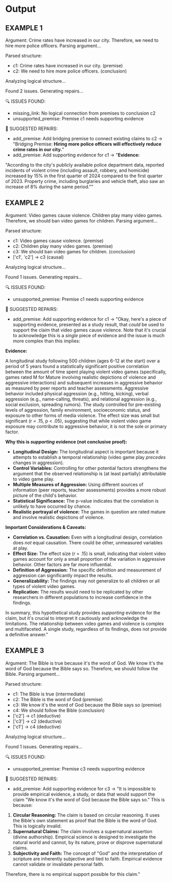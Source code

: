 # Output

## EXAMPLE 1
Argument: Crime rates have increased in our city.
        Therefore, we need to hire more police officers.
Parsing argument...

Parsed structure:
- c1: Crime rates have increased in our city. (premise)
- c2: We need to hire more police officers. (conclusion)

Analyzing logical structure...

Found 2 issues. Generating repairs...

🔍 ISSUES FOUND:
  - missing_link: No logical connection from premises to conclusion c2
  - unsupported_premise: Premise c1 needs supporting evidence

🔧 SUGGESTED REPAIRS:
  - add_premise: Add bridging premise to connect existing claims to c2
    → "Bridging Premise: **Hiring more police officers will effectively reduce crime rates in our city.**"
  - add_premise: Add supporting evidence for c1
    → "**Evidence:**

"According to the city's publicly available police department data, reported incidents of violent crime (including assault, robbery, and homicide) increased by 15% in the first quarter of 2024 compared to the first quarter of 2023. Property crime, including burglaries and vehicle theft, also saw an increase of 8% during the same period.""

## EXAMPLE 2
Argument: Video games cause violence.
        Children play many video games.
        Therefore, we should ban video games for children.
Parsing argument...

Parsed structure:
- c1: Video games cause violence. (premise)
- c2: Children play many video games. (premise)
- c3: We should ban video games for children. (conclusion)
- ['c1', 'c2'] → c3 (causal)

Analyzing logical structure...

Found 1 issues. Generating repairs...

🔍 ISSUES FOUND:
  - unsupported_premise: Premise c1 needs supporting evidence

🔧 SUGGESTED REPAIRS:
  - add_premise: Add supporting evidence for c1
    → "Okay, here's a piece of supporting evidence, presented as a study result, that *could* be used to support the claim that video games cause violence. Note that it's crucial to acknowledge this is a *single* piece of evidence and the issue is much more complex than this implies:

**Evidence:**

A longitudinal study following 500 children (ages 6-12 at the start) over a period of 5 years found a statistically significant positive correlation between the amount of time spent playing violent video games (specifically, games rated M for Mature involving realistic depictions of violence and aggressive interactions) and subsequent increases in aggressive behavior as measured by peer reports and teacher assessments. Aggressive behavior included physical aggression (e.g., hitting, kicking), verbal aggression (e.g., name-calling, threats), and relational aggression (e.g., social exclusion, spreading rumors). The study controlled for pre-existing levels of aggression, family environment, socioeconomic status, and exposure to other forms of media violence. The effect size was small but significant (r = .15, p < .05), suggesting that while violent video game exposure may contribute to aggressive behavior, it is not the sole or primary factor.

**Why this is *supporting* evidence (not conclusive proof):**

*   **Longitudinal Design:** The longitudinal aspect is important because it attempts to establish a temporal relationship (video game play *precedes* changes in aggression).
*   **Control Variables:** Controlling for other potential factors strengthens the argument that the observed relationship is (at least partially) attributable to video game play.
*   **Multiple Measures of Aggression:** Using different sources of information (peer reports, teacher assessments) provides a more robust picture of the child's behavior.
*   **Statistical Significance:** The p-value indicates that the correlation is unlikely to have occurred by chance.
* **Realistic portrayal of violence:** The games in question are rated mature and involve realistic depictions of violence.

**Important Considerations & Caveats:**

*   **Correlation vs. Causation:** Even with a longitudinal design, correlation does *not* equal causation. There could be other, unmeasured variables at play.
*   **Effect Size:** The effect size (r = .15) is small, indicating that violent video games account for only a small proportion of the variation in aggressive behavior. Other factors are far more influential.
*   **Definition of Aggression:** The specific definition and measurement of aggression can significantly impact the results.
*   **Generalizability:** The findings may not generalize to all children or all types of violent video games.
*   **Replication:** The results would need to be replicated by other researchers in different populations to increase confidence in the findings.

In summary, this hypothetical study provides *supporting* evidence for the claim, but it's crucial to interpret it cautiously and acknowledge the limitations. The relationship between video games and violence is complex and multifaceted. A single study, regardless of its findings, does not provide a definitive answer."

## EXAMPLE 3
Argument: The Bible is true because it's the word of God.
        We know it's the word of God because the Bible says so.
        Therefore, we should follow the Bible.
Parsing argument...

Parsed structure:
- c1: The Bible is true (intermediate)
- c2: The Bible is the word of God (premise)
- c3: We know it's the word of God because the Bible says so (premise)
- c4: We should follow the Bible (conclusion)
- ['c2'] → c1 (deductive)
- ['c3'] → c2 (deductive)
- ['c1'] → c4 (deductive)

Analyzing logical structure...

Found 1 issues. Generating repairs...

🔍 ISSUES FOUND:
  - unsupported_premise: Premise c3 needs supporting evidence

🔧 SUGGESTED REPAIRS:
  - add_premise: Add supporting evidence for c3
    → "It is impossible to provide empirical evidence, a study, or data that would support the claim "We know it's the word of God because the Bible says so." This is because:

1.  **Circular Reasoning:** The claim is based on circular reasoning. It uses the Bible's own statement as proof that the Bible is the word of God. This is logically invalid.
2.  **Supernatural Claims:** The claim involves a supernatural assertion (divine authorship). Empirical science is designed to investigate the natural world and cannot, by its nature, prove or disprove supernatural claims.
3.  **Subjectivity and Faith:** The concept of "God" and the interpretation of scripture are inherently subjective and tied to faith. Empirical evidence cannot validate or invalidate personal faith.

Therefore, there is no empirical support possible for this claim."

